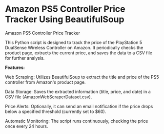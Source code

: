 # Amazon PS5 Controller Price Tracker Using BeautifulSoup

Amazon PS5 Controller Price Tracker

This Python script is designed to track the price of the PlayStation 5 DualSense Wireless Controller on Amazon. It periodically checks the product page, extracts the current price, and saves the data to a CSV file for further analysis.

**Features:**

Web Scraping: Utilizes BeautifulSoup to extract the title and price of the PS5 controller from Amazon's product page.

Data Storage: Saves the extracted information (title, price, and date) in a CSV file (AmazonWebScraperDataset.csv).

Price Alerts: Optionally, it can send an email notification if the price drops below a specified threshold (currently set to $60).

Automatic Monitoring: The script runs continuously, checking the price once every 24 hours.
